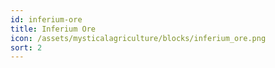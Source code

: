 ```yaml
---
id: inferium-ore
title: Inferium Ore
icon: /assets/mysticalagriculture/blocks/inferium_ore.png
sort: 2
---
```


